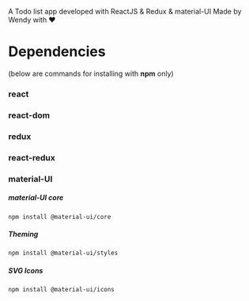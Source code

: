 A Todo list app developed with ReactJS & Redux & material-UI
Made by Wendy with ♥

<h1>Dependencies</h1>
(below are commands for installing with <b>npm</b> only)

<h3>react</h3>
<h3>react-dom</h3>
<h3>redux</h3>
<h3>react-redux</h3>

<h3>material-UI</h3>
<h5>material-UI core</h5>

    npm install @material-ui/core
    
<h5>Theming</h5>

    npm install @material-ui/styles

<h5>SVG Icons</h5>

    npm install @material-ui/icons
